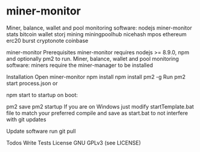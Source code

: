 # miner-monitor
Miner, balance, wallet and pool monitoring software: nodejs miner-monitor stats bitcoin wallet storj mining miningpoolhub nicehash mpos ethereum erc20 burst cryptonote coinbase



miner-monitor
Prerequisites
miner-monitor requires nodejs >= 8.9.0, npm and optionally pm2 to run.
Miner, balance, wallet and pool monitoring software: 
miners require the miner-manager to be installed

Installation
Open miner-monitor
npm install
npm install pm2 -g
Run
pm2 start process.json
or

npm start
to startup on boot:

pm2 save
pm2 startup
If you are on Windows just modify startTemplate.bat file to match your preferred compile and save as start.bat to not interfere with git updates

Update software
run git pull

Todos
Write Tests
License
GNU GPLv3 (see LICENSE)
